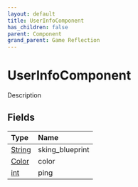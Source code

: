 ```yaml
---
layout: default
title: UserInfoComponent
has_children: false
parent: Component
grand_parent: Game Reflection
---
```

# UserInfoComponent
Description 

## Fields

| Type | Name |
|:----------|:--------------|
| [String](/riftbreaker-wiki/docs/game-reflection/components/string/) | sking_blueprint |
| [Color](/riftbreaker-wiki/docs/game-reflection/classes/color/) | color |
| [int](/riftbreaker-wiki/docs/game-reflection/enums/int/) | ping |

